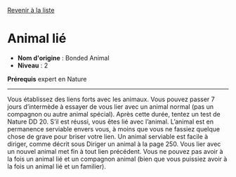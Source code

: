 [Revenir à la liste](list.md)

# Animal lié

 * **Nom d'origine** : Bonded Animal
 * **Niveau** : 2


<p><strong>Prérequis</strong> expert en Nature</p>
<hr>
<p>Vous établissez des liens forts avec les animaux. Vous pouvez passer 7 jours d’intermède à essayer de vous lier avec un animal normal (pas un compagnon ou autre animal spécial). Après cette durée, tentez un test de Nature DD 20. S’il est réussi, vous êtes lié avec l’animal. L’animal est en permanence serviable envers vous, à moins que vous ne fassiez quelque chose de grave pour briser votre lien. Un animal serviable est facile à diriger, comme décrit sous Diriger un animal à la page 250. Vous lier avec un nouvel animal met fin à tout lien précédent. Vous ne pouvez pas avoir à la fois un animal lié et un compagnon animal (bien que vous puissiez avoir à la fois un animal lié et un familier).</p>